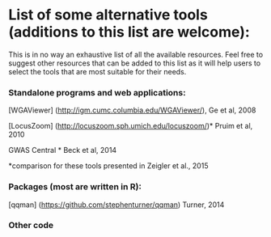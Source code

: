 # List of some alternative tools (additions to this list are welcome): 

This is in no way an exhaustive list of all the available resources. Feel free to suggest other resources that can be added to this list as it will help users to select the tools that are most suitable for their needs. 

### Standalone programs and web applications: 

[WGAViewer] (http://igm.cumc.columbia.edu/WGAViewer/), Ge et al, 2008 

[LocusZoom] (http://locuszoom.sph.umich.edu/locuszoom/)* Pruim et al, 2010

GWAS Central * Beck et al, 2014

*comparison for these tools presented in Zeigler et al., 2015

### Packages (most are written in R):
[qqman] (https://github.com/stephenturner/qqman) Turner, 2014


### Other code

